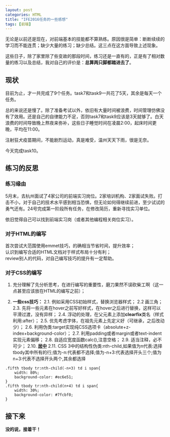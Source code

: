 ```yaml
---
layout: post
categories: HTML
title: "IFE2016任务的一些感想"
tags: [前端]
---
```

无论是以前还是现在，对前端基本的技能都不算熟练。原因很是简单：断断续续的学习而不能连贯；缺少大量的练习；缺少总结。这三点在这方面导致上述现象。  

这些日子，除了家里除了些变故的那段时间，练习还是一直有的，正是有了相对数量的练习以及总结，我对自己的评价是：**总算两只脚都踏进去了**。  
<!-- more -->
现状
--
目前为止，才一共完成了9个任务。task7和task9一共花了5天，其余是每天一个任务。  

总的来说还是慢了。除了准备考试以外，依旧有大量时间被浪费，时间管理仿佛没有了效用。还是自己的自律能力不足，否则task7和task9应该是3天就够了。白天浪费的时间导致晚上熬夜来弥补，这些日子睡觉时间在凌晨2:00，起床时间更晚，平均在11:00。  

注射狂犬疫苗期间，不能剧烈运动，真是难受，温州天天下雨，很是无奈。  

今天完成task10。

练习的反思
-----
### 练习缘由 ###
5月末，去杭州面试了4家公司的前端实习岗位。2家培训机构、2家面试失败。打击不小，对于自己的技术水平感到相当恐惧，但无论如何得继续前进，至少试试的勇气还有。24号完成第一阶段所有任务，在修改简历，重新寻找实习单位。  

依旧觉得自己可以找到前端实习岗（或者其他编程相关岗位实习）。  

### 对于HTML的编写 ###
首次尝试大范围使用emmet技巧，的确相当节省时间，提升效率；  
认识到编写合适的HTML文档对于样式布局十分有利；  
review别人的代码，对自己编写技巧的提升有一定帮助。

### 对于CSS的编写 ###
1. 充分理解了先分析思考，在进行编写的重要性，磨刀果然不误砍柴工啊（这一点甚至应该放在HTML的编写之前）；  

2. **一些css技巧：**
2.1.  例如采用CSS初始样式，替换浏览器样式；
2.2 画三角；
2.3. 先将一些元素在hover之前写好样式，在hover之后进行替换，这样可以平滑过渡，没有异样；
2.4. 浮动的处理，在父元素上添加**clearfix**类名（样式利用:after）；
2.5. 优先考虑字体，在祖先元素上先定义好（可继承，之后改动少）；
2.6. 利用伪类:target实现纯CSS选项卡（absolute+z-index+background-color）；
2.7. 利用padding或者margin或者text-indent实现元素偏移；
2.8. 自适应宽度函数calc(),注意空格；
2.9. 适当注释，必不可少；
2.10. **[居中](./ife-task04.html)**
2.11. CSS 3中的结构性伪类:nth-child,如果值为n代表:选择tbody其中所有的行;值为-n:代表都不选择;值为-n+3:代表选择开头三个;值为n+3:代表不选择开头两个,其余都选择
```
.fifth tbody tr:nth-child(-n+3) td i span{
    width: 80%;
    background-color: #ec6e51;
}
.fifth tbody tr:nth-child(n+4) td i span{
    width: 30%;
    background-color: #7fcbf0;
}
```

接下来
---
**没的说，接着干！**